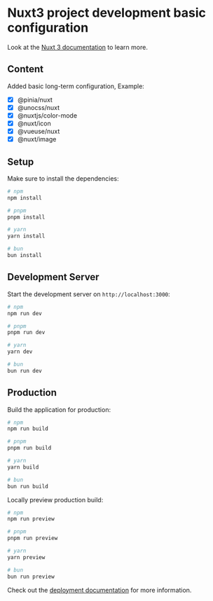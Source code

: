 # Nuxt3 project development basic configuration

Look at the [Nuxt 3 documentation](https://nuxt.com/docs/getting-started/introduction) to learn more.

## Content
Added basic long-term configuration, Example:
- [x] @pinia/nuxt
- [x] @unocss/nuxt
- [x] @nuxtjs/color-mode
- [x] @nuxt/icon
- [x] @vueuse/nuxt
- [x] @nuxt/image

## Setup

Make sure to install the dependencies:

```bash
# npm
npm install

# pnpm
pnpm install

# yarn
yarn install

# bun
bun install
```

## Development Server

Start the development server on `http://localhost:3000`:

```bash
# npm
npm run dev

# pnpm
pnpm run dev

# yarn
yarn dev

# bun
bun run dev
```

## Production

Build the application for production:

```bash
# npm
npm run build

# pnpm
pnpm run build

# yarn
yarn build

# bun
bun run build
```

Locally preview production build:

```bash
# npm
npm run preview

# pnpm
pnpm run preview

# yarn
yarn preview

# bun
bun run preview
```

Check out the [deployment documentation](https://nuxt.com/docs/getting-started/deployment) for more information.
